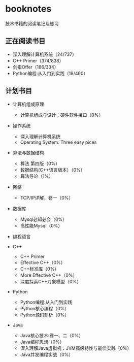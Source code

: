 # booknotes
技术书籍的阅读笔记及练习

## 正在阅读书目

- 深入理解计算机系统（24/737）
- C++ Primer（374/838）
- 剑指Offer（186/334）
- Python编程:从入门到实践（18/460）

## 计划书目

- 计算机组成原理
    - 计算机组成与设计：硬件软件接口（0%）
    
 - 操作系统
    - 深入理解计算机系统
    - Operating System: Three easy pices 
    
- 算法与数据结构
    - 算法 第四版（0%）
    - 数据结构(C++语言版本）（0%）
    - 算法导论（1%）

- 网络
    - TCP/IP详解，卷一（0%）
    
- 数据库
    - Mysql必知必会（0%）
    - 高性能Mysql（0%）

- 编程语言
- C++
    - C++ Primer
    - Effective C++（0%）
    - C++标准库（0%）
    - More Effective C++（0%）
    - 深度探索C++对象模型（0%）
    
- Python
    - Python编程:从入门到实践
    - Python核心编程（0%）
    - Python源码剖析（0%）
    
- Java
    - Java核心技术:卷一、二（0%）
    - Java编程思想（0%）
    - 深入理解Java虚拟机：JVM高级特性与最佳实践（0%）
    - Java并发编程实战（0%）
